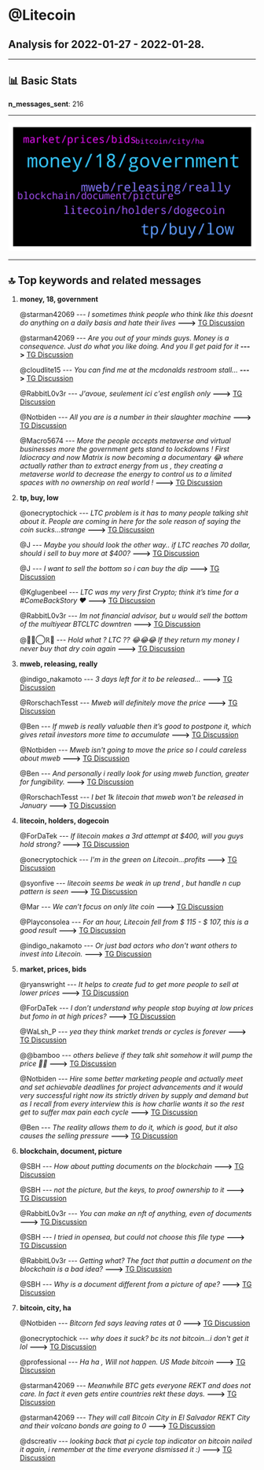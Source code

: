 # **@Litecoin**
 ## Analysis for **2022-01-27** - **2022-01-28**.

---

## 📊 **Basic Stats**

**n_messages_sent**: 216

---
![wordcloud](Litecoin_1Days_wordcloud.png)

---


## 🔝 **Top keywords and related messages**

1. **money, 18, government**

    @starman42069 --- *I sometimes think people who think like this doesnt do anything on a daily basis and hate their lives* **--->** [TG Discussion](https://t.me/Litecoin/2053645)

    @starman42069 --- *Are you out of your minds guys. Money is a consequence. Just do what you like doing. And you ll get paid for it* **--->** [TG Discussion](https://t.me/Litecoin/2053644)

    @cloudlite15 --- *You can find me at the mcdonalds restroom stall...* **--->** [TG Discussion](https://t.me/Litecoin/2054036)

    @RabbitL0v3r --- *J'avoue, seulement ici c'est english only* **--->** [TG Discussion](https://t.me/Litecoin/2054119)

    @Notbiden --- *All you are is a number in their slaughter machine* **--->** [TG Discussion](https://t.me/Litecoin/2053640)

    @Macro5674 --- *More the people accepts metaverse and virtual businesses more the government gets stand to lockdowns ! First Idiocracy and now Matrix is now becoming a documentary 😂 where actually rather than to extract energy from us , they creating a metaverse world to decrease the energy to control us to a limited spaces with no ownership on real world !* **--->** [TG Discussion](https://t.me/Litecoin/2054108)

2. **tp, buy, low**

    @onecryptochick --- *LTC problem is it has to many people talking shit about it.  People are coming in here for the sole reason of saying the coin sucks...strange* **--->** [TG Discussion](https://t.me/Litecoin/2053695)

    @J --- *Maybe you should look the other way.. if LTC reaches 70 dollar, should i sell to buy more at $400?* **--->** [TG Discussion](https://t.me/Litecoin/2053884)

    @J --- *I want to sell the bottom so i can buy the dip* **--->** [TG Discussion](https://t.me/Litecoin/2053795)

    @Kglugenbeel --- *LTC was my very first Crypto; think it’s time for a #ComeBackStory ❤️* **--->** [TG Discussion](https://t.me/Litecoin/2054214)

    @RabbitL0v3r --- *Im not financial advisor, but u would sell the bottom of the multiyear BTCLTC downtren* **--->** [TG Discussion](https://t.me/Litecoin/2053798)

    @🔺ᬼ⃝ℝ🔺 --- *Hold what ? LTC ?? 😂😂😂 If they return my money I never buy that dry coin again* **--->** [TG Discussion](https://t.me/Litecoin/2053569)

3. **mweb, releasing, really**

    @indigo_nakamoto --- *3 days left for it to be released...* **--->** [TG Discussion](https://t.me/Litecoin/2053821)

    @RorschachTesst --- *Mweb will definitely move the price* **--->** [TG Discussion](https://t.me/Litecoin/2053847)

    @Ben --- *If mweb is really valuable then it’s good to postpone it, which gives retail investors more time to accumulate* **--->** [TG Discussion](https://t.me/Litecoin/2053864)

    @Notbiden --- *Mweb isn't going to move the price so I could careless about mweb* **--->** [TG Discussion](https://t.me/Litecoin/2053843)

    @Ben --- *And personally i really look for using mweb function, greater for fungibility.* **--->** [TG Discussion](https://t.me/Litecoin/2053840)

    @RorschachTesst --- *I bet 1k litecoin that mweb won't be released in January* **--->** [TG Discussion](https://t.me/Litecoin/2053824)

4. **litecoin, holders, dogecoin**

    @ForDaTek --- *If litecoin makes a 3rd attempt at $400, will you guys hold strong?* **--->** [TG Discussion](https://t.me/Litecoin/2053804)

    @onecryptochick --- *I'm in the green on Litecoin...profits* **--->** [TG Discussion](https://t.me/Litecoin/2053997)

    @syonfive --- *litecoin seems be weak in up trend , but handle n cup pattern is seen* **--->** [TG Discussion](https://t.me/Litecoin/2053773)

    @Mar --- *We can’t focus on only lite coin* **--->** [TG Discussion](https://t.me/Litecoin/2053747)

    @Playconsolea --- *For an hour, Litecoin fell from $ 115 - $ 107, this is a good result* **--->** [TG Discussion](https://t.me/Litecoin/2053536)

    @indigo_nakamoto --- *Or just bad actors who don't want others to invest into Litecoin.* **--->** [TG Discussion](https://t.me/Litecoin/2053698)

5. **market, prices, bids**

    @ryanswright --- *It helps to create fud to get more people to sell at lower prices* **--->** [TG Discussion](https://t.me/Litecoin/2053699)

    @ForDaTek --- *I don’t understand why people stop buying at low prices but fomo in at high prices?* **--->** [TG Discussion](https://t.me/Litecoin/2054044)

    @WaLsh_P --- *yea they think market trends or cycles is forever* **--->** [TG Discussion](https://t.me/Litecoin/2054053)

    @@bamboo --- *others believe if they talk shit somehow it will pump the price 🤦‍♂️* **--->** [TG Discussion](https://t.me/Litecoin/2053951)

    @Notbiden --- *Hire some better marketing people and actually meet and set achievable deadlines for project advancements and it would very successful right now its strictly driven by supply and demand but as I recall from every interview this is how charlie wants it so the rest get to suffer max pain each cycle* **--->** [TG Discussion](https://t.me/Litecoin/2053833)

    @Ben --- *The reality allows them to do it, which is good, but it also causes the selling pressure* **--->** [TG Discussion](https://t.me/Litecoin/2053681)

6. **blockchain, document, picture**

    @SBH --- *How about putting documents on the blockchain* **--->** [TG Discussion](https://t.me/Litecoin/2054065)

    @SBH --- *not the picture, but the keys, to proof ownership to it* **--->** [TG Discussion](https://t.me/Litecoin/2054093)

    @RabbitL0v3r --- *You can make an nft of anything, even of documents* **--->** [TG Discussion](https://t.me/Litecoin/2054097)

    @SBH --- *I tried in opensea, but could not choose this file type* **--->** [TG Discussion](https://t.me/Litecoin/2054099)

    @RabbitL0v3r --- *Getting what? The fact that puttin a document on the blockchain is a bad idea?* **--->** [TG Discussion](https://t.me/Litecoin/2054090)

    @SBH --- *Why is a document different from a picture of ape?* **--->** [TG Discussion](https://t.me/Litecoin/2054091)

7. **bitcoin, city, ha**

    @Notbiden --- *Bitcorn fed says leaving rates at 0* **--->** [TG Discussion](https://t.me/Litecoin/2053618)

    @onecryptochick --- *why does it suck? bc its not bitcoin...i don't get it lol* **--->** [TG Discussion](https://t.me/Litecoin/2053696)

    @professional --- *Ha ha , Will not happen. US Made bitcoin* **--->** [TG Discussion](https://t.me/Litecoin/2053657)

    @starman42069 --- *Meanwhile BTC gets everyone REKT and does not care. In fact it even gets entire countries rekt these days.* **--->** [TG Discussion](https://t.me/Litecoin/2053641)

    @starman42069 --- *They will call Bitcoin City in El Salvador REKT City and their volcano bonds are going to 0* **--->** [TG Discussion](https://t.me/Litecoin/2053609)

    @dscreativ --- *looking back that pi cycle top indicator on bitcoin nailed it again, i remember at the time everyone dismissed it :)* **--->** [TG Discussion](https://t.me/Litecoin/2054157)

